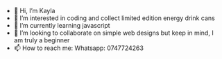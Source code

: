 - 👋 Hi, I’m Kayla
- 👀 I’m interested in coding and collect limited edition energy drink cans
- 🌱 I’m currently learning javascript
- 💞️ I’m looking to collaborate on simple web designs but keep in mind, I am truly a beginner
- 📫 How to reach me: Whatsapp: 0747724263

<!---
froggi4521/froggi4521 is a ✨ special ✨ repository because its `README.md` (this file) appears on your GitHub profile.
You can click the Preview link to take a look at your changes.
--->
